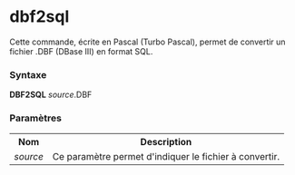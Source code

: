 # dbf2sql
Cette commande, écrite en Pascal (Turbo Pascal), permet de convertir un fichier .DBF (DBase III) en format SQL.

<h3>Syntaxe</h3>

<b>DBF2SQL</b> <i>source</i>.DBF

<h3>Paramètres</h3>


<table>
  <tr>
    <th>Nom</th>
    <th>Description</th>
  </tr>
  <tr>
    <td><i>source</i></td>
    <td>Ce paramètre permet d'indiquer le fichier à convertir.</td>
  </tr>
</table>
